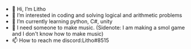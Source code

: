 - 👋 Hi, I’m Litho
- 👀 I’m interested in coding and solving logical and arithmetic problems
- 🌱 I’m currently learning python, C#, unity
- 💞️ I need someone to make music. (Sidenote: I am making a smol game and I don't know how to make music)
- 📫 How to reach me discord:Litho#8515

<!---
Litho2/Litho2 is a ✨ special ✨ repository because its `README.md` (this file) appears on your GitHub profile.
You can click the Preview link to take a look at your changes.
--->
